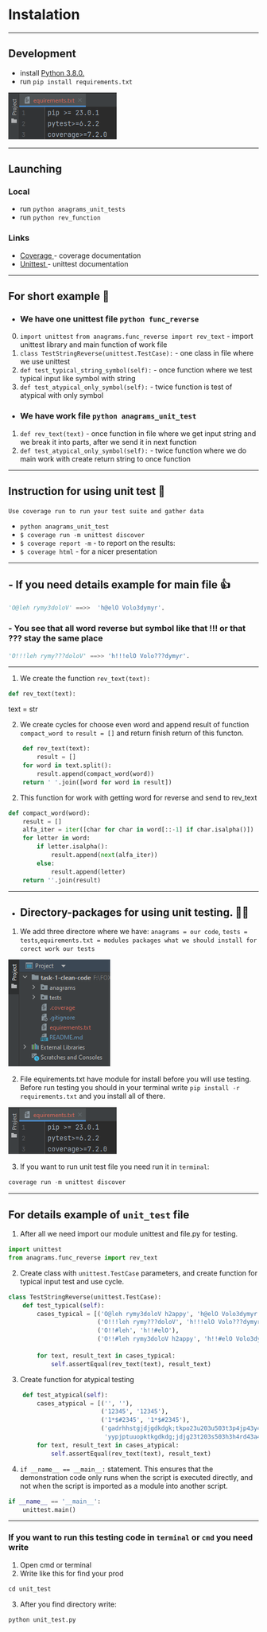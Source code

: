 # Instalation

---

## Development
* install <a href="https://www.python.org/ftp/python/3.11.2/python-3.11.2-amd64.exe"> Python 3.8.0. </a>
* run `pip install requirements.txt`

![Іллюстрація до проєкту](img_for_readme/image_2023-02-23_14-26-31.png)

---

## Launching

### Local
* run `python anagrams_unit_tests`
* run `python rev_function`
### Links
* <a href='https://coverage.readthedocs.io/en/7.2.0/'> Coverage </a> -   coverage documentation
* <a href='https://docs.python.org/3/library/unittest.html'> Unittest </a> -   unittest documentation

---

## For short example 🙂
* ### We have one unittest file `python func_reverse`
0. `import unittest` `from anagrams.func_reverse import rev_text` - import unittest library and main function of work file
1. `class TestStringReverse(unittest.TestCase):` - one class in file where we use unittest
2. `def test_typical_string_symbol(self):` - once function where we test typical input like symbol with string
3. `def test_atypical_only_symbol(self):` - twice function is test of atypical with only symbol


* ### We have work file `python anagrams_unit_test`
1. `def rev_text(text)` - once function in file where we get input string and we break it into parts, after we send it in next function
2. `def test_atypical_only_symbol(self):` - twice function where we do main work with create return string to once function 
---

## Instruction for using unit test 🙈
`Use coverage run to run your test suite and gather data`
* `python anagrams_unit_test`
* `$ coverage run -m unittest discover`
* `$ coverage report -m` - to report on the results:
* `$ coverage html` - for a nicer presentation

---
## - If you need details example for main file 👍
````python
'O@leh rymy3doloV' ==>>  'h@elO Volo3dymyr'.
````
### - You see that all word reverse but symbol like that !!! or that ??? stay the same place

````python
'O!!!leh rymy???doloV' ==>> 'h!!!elO Volo???dymyr'.
````
---

1. We create the function `rev_text(text):` 
````python
def rev_text(text):
````
text = str

2. We create cycles for choose even word and append result of function `compact_word to` `result = []` and return finish return of this functon.
````python
    def rev_text(text):
        result = []
    for word in text.split():
        result.append(compact_word(word))
    return ' '.join([word for word in result])
````
2. This function for work with getting word for reverse and send to rev_text
````python
def compact_word(word):
    result = []
    alfa_iter = iter([char for char in word[::-1] if char.isalpha()])
    for letter in word:
        if letter.isalpha():
            result.append(next(alfa_iter))
        else:
            result.append(letter)
    return ''.join(result)
````
--- 

* ## Directory-packages for using unit testing. ✊🏻
1. We add three directore where we have: `anagrams = our code`, `tests = tests`,`equirements.txt = modules packages what we should install for corect work our tests`

![Ілюстрація до проєкту](img_for_readme/image_2023-02-23_14-17-35.png)

2. File equirements.txt have module for install before you will use testing. Before run testing you should in your terminal write `pip install -r requirements.txt`
and you install all of there.

![Іллюстрація до проєкту](img_for_readme/image_2023-02-23_14-26-31.png)

3. If you want to run unit test file you need run it in `terminal`:

````python
coverage run -m unittest discover
````
---

## For details example of `unit_test` file
1. After all we need import our module unittest and file.py for testing.
````python
import unittest
from anagrams.func_reverse import rev_text
````
2. Create class with `unittest.TestCase` parameters, and create function for typical input test and use cycle.
````python
class TestStringReverse(unittest.TestCase):
    def test_typical(self):
        cases_typical = [('O@leh rymy3doloV h2appy', 'h@elO Volo3dymyr y2ppah'),
                         ('O!!!leh rymy???doloV', 'h!!!elO Volo???dymyr'),
                         ('O!!#leh', 'h!!#elO'),
                         ('O!!#leh rymy3doloV h2appy', 'h!!#elO Volo3dymyr y2ppah')]

        for text, result_text in cases_typical:
            self.assertEqual(rev_text(text), result_text)
````

3. Create function for atypical testing

````python
    def test_atypical(self):
        cases_atypical = [('', ''),
                          ('12345', '12345'),
                          ('1*$#2345', '1*$#2345'),
                          ('gadrhhstgjdjgdkdgk;tkpo23u203u503t3p4jp43y49y9097203740',
                           'yypjptuuopktkgdkdg;jdjg23t203s503h3h4rd43a49g9097203740')]
        for text, result_text in cases_atypical:
            self.assertEqual(rev_text(text), result_text)
````
4. `if __name__ == __main__:` statement. This ensures that the demonstration code only runs when the script is executed directly, and not when the script is imported as a module into another script.
````python
if __name__ == '__main__':
    unittest.main()
````
---

### If you want to run this testing code in `terminal` or `cmd` you need write 
1. Open cmd or terminal
2. Write like this for find your prod
```python
cd unit_test
```
3. After you find directory write:
````python
python unit_test.py
````

